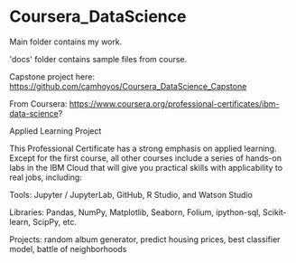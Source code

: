 # Coursera_DataScience

Main folder contains my work.

'docs' folder contains sample files from course.

Capstone project here: https://github.com/camhoyos/Coursera_DataScience_Capstone

From Coursera:
https://www.coursera.org/professional-certificates/ibm-data-science?

Applied Learning Project

This Professional Certificate has a strong emphasis on applied learning. Except for the first course, all other courses include a series of hands-on labs in the IBM Cloud that will give you practical skills with applicability to real jobs, including: 

Tools: Jupyter / JupyterLab, GitHub, R Studio, and Watson Studio 

Libraries: Pandas, NumPy, Matplotlib, Seaborn, Folium, ipython-sql, Scikit-learn, ScipPy, etc. 

Projects: random album generator, predict housing prices, best classifier model, battle of neighborhoods 
